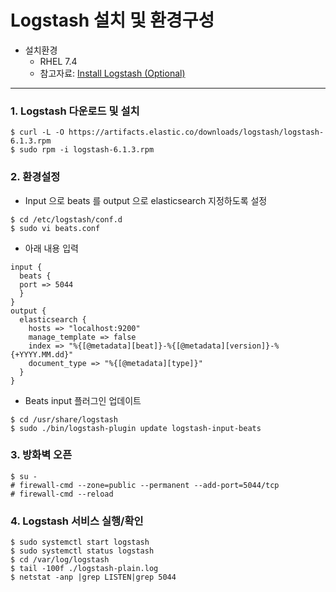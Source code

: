 # Logstash 설치 및 환경구성

* 설치환경
    * RHEL 7.4
    * 참고자료: [Install Logstash (Optional)](https://www.elastic.co/guide/en/beats/libbeat/6.1/logstash-installation.html)
---

### 1. Logstash 다운로드 및 설치
  ```
  $ curl -L -O https://artifacts.elastic.co/downloads/logstash/logstash-6.1.3.rpm
  $ sudo rpm -i logstash-6.1.3.rpm
  ```
### 2. 환경설정
  * Input 으로 beats 를 output 으로 elasticsearch 지정하도록 설정
  ```
  $ cd /etc/logstash/conf.d
  $ sudo vi beats.conf
  ```
  * 아래 내용 입력
  ```
  input {
    beats {
    port => 5044
    }
  }
  output {
    elasticsearch {
      hosts => "localhost:9200"
      manage_template => false
      index => "%{[@metadata][beat]}-%{[@metadata][version]}-%{+YYYY.MM.dd}"
      document_type => "%{[@metadata][type]}"
    }
  }
  ```
  * Beats input 플러그인 업데이트
  ```
  $ cd /usr/share/logstash
  $ sudo ./bin/logstash-plugin update logstash-input-beats
  ```
### 3. 방화벽 오픈
  ```
  $ su -
  # firewall-cmd --zone=public --permanent --add-port=5044/tcp
  # firewall-cmd --reload
  ```
### 4. Logstash 서비스 실행/확인
  ```
  $ sudo systemctl start logstash
  $ sudo systemctl status logstash
  $ cd /var/log/logstash
  $ tail -100f ./logstash-plain.log
  $ netstat -anp |grep LISTEN|grep 5044
  ```
